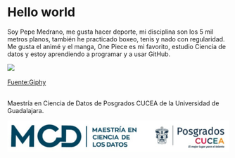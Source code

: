 # Hello world

Soy Pepe Medrano, me gusta hacer deporte, mi disciplina son los 5 mil metros planos, también he practicado boxeo, tenis y nado con regularidad. Me gusta el animé y el manga, One Piece es mi favorito, estudio Ciencia de datos y estoy aprendiendo a programar y a usar GitHub.

![](https://i.giphy.com/media/v1.Y2lkPTc5MGI3NjExenh5aXEyODYybWw2MWk0Y2ZnZXVvcDhpeGI3N2cwM211dmhuYTdxZSZlcD12MV9pbnRlcm5hbF9naWZfYnlfaWQmY3Q9Zw/nq2SJM73tDBpsAy6qH/giphy.gif)

[Fuente:Giphy](https://i.giphy.com/media/v1.Y2lkPTc5MGI3NjExenh5aXEyODYybWw2MWk0Y2ZnZXVvcDhpeGI3N2cwM211dmhuYTdxZSZlcD12MV9pbnRlcm5hbF9naWZfYnlfaWQmY3Q9Zw/nq2SJM73tDBpsAy6qH/giphy.gif)

<br>
Maestría en Ciencia de Datos de Posgrados CUCEA de la Universidad de Guadalajara.  

![](https://raw.githubusercontent.com/vcuspinera/UDG_MCD_Project_Dev_I/main/actividades/img/MCD_logo.png)
